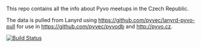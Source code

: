 This repo contains all the info about Pyvo meetups in the Czech Republic.

The data is pulled from Lanyrd using https://github.com/pyvec/lanyrd-pyvo-pull
for use in https://github.com/pyvec/pyvodb and http://pyvo.cz.

[![Build Status](https://travis-ci.org/pyvec/pyvo-data.svg?branch=master)](https://travis-ci.org/pyvec/pyvo-data)
